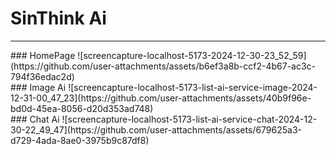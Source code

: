 # SinThink Ai
<hr/>
### HomePage
![screencapture-localhost-5173-2024-12-30-23_52_59](https://github.com/user-attachments/assets/b6ef3a8b-ccf2-4b67-ac3c-794f36edac2d)
<br/>
### Image Ai
![screencapture-localhost-5173-list-ai-service-image-2024-12-31-00_47_23](https://github.com/user-attachments/assets/40b9f96e-bd0d-45ea-8056-d20d353ad748)
<br/>
### Chat Ai
![screencapture-localhost-5173-list-ai-service-chat-2024-12-30-22_49_47](https://github.com/user-attachments/assets/679625a3-d729-4ada-8ae0-3975b9c87df8)

